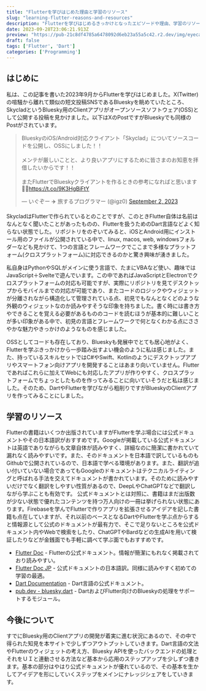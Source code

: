 ```yaml
---
title: "Flutterを学びはじめた理由と学習のリソース"
slug: "learning-flutter-reasons-and-resources"
description: "Flutterを学びはじめるきっかけとなったエピソードや理由、学習のリソースを示します。"
date: 2023-09-28T23:06:21.913Z
preview: "https://pub-21c8df4785a6478092d6eb23a55a5c42.r2.dev/img/eyecatch/FlutterEyecatch.webp"
draft: false
tags: ['Flutter', 'Dart']
categories: ['Programming']
---
```


## はじめに

私は、この記事を書いた2023年9月からFlutterを学びはじめました。X(Twitter)の喧騒から離れて類似の短文投稿SNSであるBlueskyを眺めていたところ、SkycladというBluesky用のClientアプリがオープンソースソフトウェア(OSS)として公開する投稿を見かけました。以下はXのPostですがBlueskyでも同様のPostがされています。

<blockquote class="twitter-tweet"><p lang="ja" dir="ltr">BlueskyのiOS/Android対応クライアント「Skyclad」についてソースコードを公開し、OSSにしました！！<br><br>メンテが厳しいことと、より良いアプリにするために皆さまのお知恵を拝借したいからです！！<br><br>またFlutterでBlueskyクライアントを作るときの参考になればと思います🙇‍♂️<a href="https://t.co/9K3HgBiFtY">https://t.co/9K3HgBiFtY</a></p>&mdash; いぐぞー ✈️ 旅するプログラマー (@igz0) <a href="https://twitter.com/igz0/status/1697876815849930889?ref_src=twsrc%5Etfw">September 2, 2023</a></blockquote> <script async src="https://platform.twitter.com/widgets.js" charset="utf-8"></script>

SkycladはFlutterで作られているとのことですが、このときFlutter自体は名前はなんとなく聞いたことがあったものの、Flutterを扱うためのDart言語などよく知らない状態でした。リポジトリをのぞいてみると、iOSとAndroid用にインストール用のファイルが公開されている中で、linux, macos, web, windowsフォルダーなども見かけて、1つの言語とフレームワークでここまで多様なプラットフォーム(クロスプラットフォーム)に対応できるのかと驚き興味が湧きました。

私自身はPythonやSQLがメインに使う言語で、たまにVBAなど使い、趣味ではJavaScript＋Svelteで遊んでいます。この中であればJavaScriptとElectronでクロスプラットフォームの対応も可能ですが、実際にリポジトリを見てデスクトップからモバイルまでの対応が可能であり、またコードのロジックやウィジェットが分離されながら構造化して管理されている点、初見でもなんとなくどのような外観のウィジェットなのか読みやすそうな印象を持ちました。書く時には書き方やできることを覚える必要があるもののコードを読むほうが基本的に難しいことが多い印象がある中で、初見の言語とフレームワークで何となくわかる点にささやかな魅力やきっかけのようなものを感じました。

OSSとしてコードも存在しており、Blueskyも発展中でとても居心地がよく、Flutterを学ぶきっかけから一歩踏み出すよい機会のように私は感じました。また、持っているスキルセットではC#やSwift、Kotlinのようにデスクトップアプリやスマートフォン向けアプリを開発することはあまり向いていません。Flutterであればこれらに加えてWebにも対応したアプリが作りやすく、クロスプラットフォームでちょっとしたものを作ってみることに向いていそうだと私は感じました。そのため、DartやFlutterを学びながら粗削りですがBlueskyのClientアプリを作ってみることにしました。

## 学習のリソース

Flutterの書籍はいくつか出版されていますがFlutterを学ぶ場合には公式ドキュメントやその日本語訳がおすすめです。Googleが掲載している公式ドキュメントは英語でありながらも文章自体が読みやすく、詳細なのに簡潔に書かれていて漏れなく読みやすいです。また、そのドキュメントを日本語で訳しているものもGithubで公開されているので、日本語で学べる環境があります。また、翻訳が追い付いていない場合であってもGoogleのドキュメントはテクニカルライティングと呼ばれる手法を交えてドキュメントが書かれています。そのために読みやすいだけでなく翻訳をしやすい性質があるので、DeepLやChatGPTなどで翻訳しながら学ぶことも有効です。
公式ドキュメントとは対照に、書籍はまだ出版数が少ない状態で優れたコンテンツを持つ万人向けの一冊は挙げられない状態にあります。Firebaseを学んでFlutterで作りアプリを拡張させるアイデアを記した書籍も点在していますが、それ以前のベースとなるDartやFlutterを学ぶ点からすると情報源として公式のドキュメントが最有力で、そこで足りないところを公式ドキュメント内やWebで検索をしたり、ChatGPTやBardなどの生成AIを用いて検証したりなどが金銭面でも手軽に調べて学ぶ面でもおすすめです。

* [Flutter Doc](https://docs.flutter.dev/) - Flutterの公式ドキュメント。情報が簡潔にもれなく掲載されており読みやすい。
* [Flutter Doc JP](https://flutter.ctrnost.com/) - 公式ドキュメントの日本語訳。同様に読みやすく初めての学習の最適。
* [Dart Documentation](https://dart.dev/guides) - Dart言語の公式ドキュメント。
* [pub.dev - bluesky.dart](https://pub.dev/packages/bluesky) - DartおよびFlutter向けのBlueskyの処理をサポートするモジュール。

## 今後について

すでにBluesky用のClientアプリの開発が着実に進む状況にあるので、その中で得られた知見を本サイトで少しずつアウトプットしていきます。Dart言語の文法やFlutterのウィジェットの考え方、Bluesky APIを使ったバックエンドの処理とそれをＵＩと連動させる方法など基本から応用のステップアップを少しずつ書きます。基本の部分はやはり公式ドキュメントが優れているので、その基本を生かしてアイデアを形にしていくステップをメインにナレッジシェアをしていきます。

